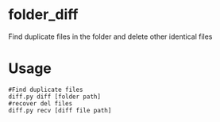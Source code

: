 # folder_diff
Find duplicate files in the folder and delete other identical files
# Usage
``` shell
#Find duplicate files
diff.py diff [folder path]
#recover del files
diff.py recv [diff file path]
```
